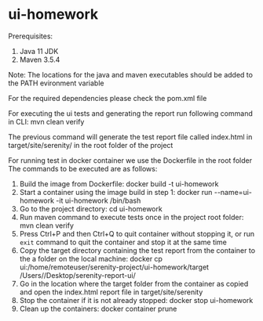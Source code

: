 # ui-homework

Prerequisites:
1. Java 11 JDK
2. Maven 3.5.4

Note: The locations for the java and maven executables should be added to the PATH evironment variable

For the required dependencies please check the pom.xml file

For executing the ui tests and generating the report run following command in CLI:
mvn clean verify

The previous command will generate the test report file called index.html in target/site/serenity/ in the root folder of the project

For running test in docker container we use the Dockerfile in the root folder
The commands to be executed are as follows:
1. Build the image from Dockerfile: docker build -t ui-homework
2. Start a container using the image build in step 1: docker run --name=ui-homework -it ui-homework /bin/bash
3. Go to the project directory: cd ui-homework
4. Run maven command to execute tests once in the project root folder: mvn clean verify
5. Press Ctrl+P and then Ctrl+Q to quit container without stopping it, or run `exit` command to quit the container and stop it at the same time
6. Copy the target directory containing the test report from the container to the a folder on the local machine: docker cp ui:/home/remoteuser/serenity-project/ui-homework/target /Users/<user>/Desktop/serenity-report-ui/
7. Go in the location where the target folder from the container as copied and open the index.html report file in target/site/serenity
8. Stop the container if it is not already stopped: docker stop ui-homework
9. Clean up the containers: docker container prune
